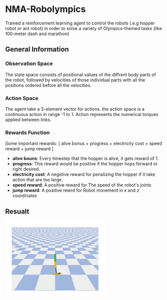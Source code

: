 # NMA-Robolympics

Trained a reinforcement learning agent to control the robots (.e.g hopper robot or ant robot) in order to solve a variety of Olympics-themed tasks (like 100-meter dash and marathon) 

## General Information
### Observation Space
The state space consists of positional values of the diffrent body parts of the robot, followed by velocities of those individual parts with all the positions ordered before all the velocities.


### Action Space
The agent take a 3-element vector for actions. the action space is a continuous action in range -1 to 1.
Action represents the numerical torques applied between links.


### Rewards Function
Some important rewards: 
[ alive bonus + progress + electricity cost +  speed reward + jump reward ]
- **alive bouns**: Every timestep that the hopper is alive, it gets reward of 1.
- **progress**: This reward would be positive if the hopper hops forward or right desired.
- **electricity cost**: A negetive reward for penalizing the hopper if it take action that are too large.
- **speed reward**: A positive reward for The speed of the robot's joints
- **jump reward**: A positive rewrd for Robot movement in x and z coordinates 





## Resualt 
![alt text](https://github.com/ayousefinejad/NMA-Robolympics/blob/23efb91d976302c1e45de6b642b083175c85e4ba/Resualt_Video.gif?raw=true)
